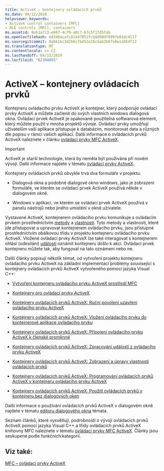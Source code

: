 ```yaml
---
title: ActiveX – kontejnery ovládacích prvků
ms.date: 09/12/2018
helpviewer_keywords:
- ActiveX control containers [MFC]
- OLE controls [MFC], containers
ms.assetid: 0eb1a713-e607-4c79-a0c7-67c5f1fd5fab
ms.openlocfilehash: e8340acafc81447052fcb8d90df8997e81dc4117
ms.sourcegitcommit: 0ab61bc3d2b6cfbd52a16c6ab2b97a8ea1864f12
ms.translationtype: MT
ms.contentlocale: cs-CZ
ms.lasthandoff: 04/23/2019
ms.locfileid: "62394855"
---
```

# <a name="activex-control-containers"></a>ActiveX – kontejnery ovládacích prvků

Kontejneru ovládacího prvku ActiveX je kontejner, který podporuje ovládací prvky ActiveX a můžete začlenit do svých vlastních windows dialogová okna. Ovládací prvek ActiveX je opakovaně použitelná softwarová element, který můžete použít v mnoha projektů vývoje. Ovládací prvky umožňují uživatelům vaší aplikace přistupuje k databázím, monitorovat data a různých dle popisu v rámci vašich aplikací. Další informace o ovládacích prvků ActiveX naleznete v článku [ovládací prvky MFC ActiveX](../mfc/mfc-activex-controls.md).

>[!IMPORTANT]
> ActiveX je starší technologie, která by neměla být používána při novém vývoji. Další informace najdete v tématu [ovládací prvky ActiveX](activex-controls.md).

Kontejnery ovládacích prvků obvykle trvá dva formuláře v projektu:

- Dialogová okna a podobné dialogové okno windows, jako je zobrazení formuláře, ve kterém se ovládací prvek ActiveX používá někde v dialogovém okně.

- Windows v aplikaci, ve kterém se ovládací prvek ActiveX používá v panelu nástrojů nebo jiného umístění v okně uživatele.

Vystavené ActiveX, kontejnerem ovládacího prvku komunikuje s ovládacím prvkem prostřednictvím [metody](../mfc/mfc-activex-controls-methods.md) a [vlastnosti](../mfc/mfc-activex-controls-properties.md). Tyto metody a vlastnosti, které jde přistupovat a upravovat kontejnerem ovládacího prvku, jsou přístupné prostřednictvím obálkovou třídu v projektu kontejneru ovládacího prvku ActiveX. Vložené ovládací prvky ActiveX lze také interagovat s kontejnerem ohlásí (odesílání) [události](../mfc/mfc-activex-controls-events.md) oznámit kontejneru došlo k akci. Ovládací prvek kontejneru můžete tak, aby fungoval na tato oznámení nebo ne.

Další články popisují několik témat, od vytvoření projektu kontejneru ovládacího prvku ActiveX na základní implementaci problémy související s kontejnery ovládacích prvků ActiveX vytvořeného pomocí jazyka Visual C++:

- [Vytvoření kontejneru ovládacího prvku ActiveX prostředí MFC](../mfc/reference/creating-an-mfc-activex-control-container.md)

- [Kontejnery pro ovládací prvky ActiveX](../mfc/containers-for-activex-controls.md)

- [Kontejnery ovládacích prvků ActiveX: Ruční povolení uzavření ovládacího prvku ActiveX](../mfc/activex-control-containers-manually-enabling-activex-control-containment.md)

- [Kontejnery ovládacích prvků ActiveX: Vložení ovládacího prvku do kontejnerové aplikace ovládacího prvku](../mfc/inserting-a-control-into-a-control-container-application.md)

- [Kontejnery ovládacích prvků ActiveX: Připojení ovládacího prvku ActiveX k členské proměnné](../mfc/activex-control-containers-connecting-an-activex-control-to-a-member-variable.md)

- [Kontejnery ovládacích prvků ActiveX: Zpracování událostí z ovládacího prvku ActiveX](../mfc/activex-control-containers-handling-events-from-an-activex-control.md)

- [Kontejnery ovládacích prvků ActiveX: Zobrazení a úpravy vlastností ovládacích prvků](../mfc/activex-control-containers-viewing-and-modifying-control-properties.md)

- [Kontejnery ovládacích prvků ActiveX: Programování ovládacích prvků ActiveX v kontejneru ovládacího prvku ActiveX](../mfc/programming-activex-controls-in-a-activex-control-container.md)

- [Kontejnery ovládacích prvků ActiveX: Použití ovládacích prvků v kontejneru bez dialogových oken](../mfc/activex-control-containers-using-controls-in-a-non-dialog-container.md)

Další informace o používání ovládacích prvků ActiveX v dialogovém okně najdete v tématu [editoru dialogového okna](../windows/dialog-editor.md) témata.

Seznam článků, které vysvětlují, podrobnosti o vývoji ovládacích prvků ActiveX pomocí jazyka Visual C++ a třídy ovládacích prvků ActiveX knihovny MFC naleznete v tématu [ovládací prvky MFC ActiveX](../mfc/mfc-activex-controls.md). Články jsou seskupené podle funkčních kategorií.

## <a name="see-also"></a>Viz také:

[MFC – ovládací prvky ActiveX](../mfc/mfc-activex-controls.md)
